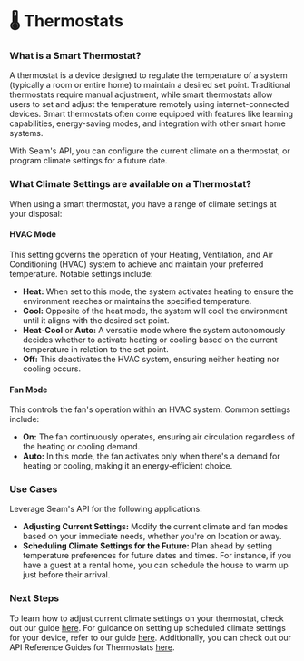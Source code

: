 # 🌡 Thermostats

### What is a Smart Thermostat?

A thermostat is a device designed to regulate the temperature of a system (typically a room or entire home) to maintain a desired set point. Traditional thermostats require manual adjustment, while smart thermostats allow users to set and adjust the temperature remotely using internet-connected devices. Smart thermostats often come equipped with features like learning capabilities, energy-saving modes, and integration with other smart home systems.

With Seam's API, you can configure the current climate on a thermostat, or program climate settings for a future date.

### **What Climate Settings are available on a Thermostat?**

When using a smart thermostat, you have a range of climate settings at your disposal:

#### **HVAC Mode**

This setting governs the operation of your Heating, Ventilation, and Air Conditioning (HVAC) system to achieve and maintain your preferred temperature. Notable settings include:

* **Heat:** When set to this mode, the system activates heating to ensure the environment reaches or maintains the specified temperature.
* **Cool:** Opposite of the heat mode, the system will cool the environment until it aligns with the desired set point.
* **Heat-Cool** or **Auto:** A versatile mode where the system autonomously decides whether to activate heating or cooling based on the current temperature in relation to the set point.
* **Off:** This deactivates the HVAC system, ensuring neither heating nor cooling occurs.

#### **Fan Mode**

This controls the fan's operation within an HVAC system. Common settings include:

* **On:** The fan continuously operates, ensuring air circulation regardless of the heating or cooling demand.
* **Auto:** In this mode, the fan activates only when there's a demand for heating or cooling, making it an energy-efficient choice.

### **Use Cases**

Leverage Seam's API for the following applications:

* **Adjusting Current Settings:** Modify the current climate and fan modes based on your immediate needs, whether you're on location or away.
* **Scheduling Climate Settings for the Future:** Plan ahead by setting temperature preferences for future dates and times. For instance, if you have a guest at a rental home, you can schedule the house to warm up just before their arrival.

### **Next Steps**

To learn how to adjust current climate settings on your thermostat, check out our guide [here](configure-current-climate-settings.md). For guidance on setting up scheduled climate settings for your device, refer to our guide [here](thermostats-climate-setting-schedules.md). Additionally, you can check out our API Reference Guides for Thermostats [here](../../thermostats/).
